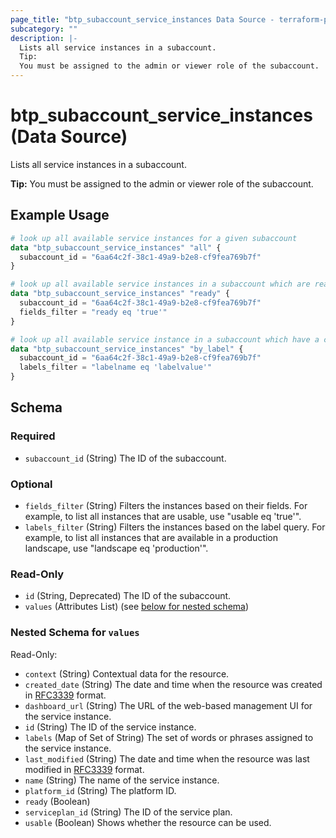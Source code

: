 ```yaml
---
page_title: "btp_subaccount_service_instances Data Source - terraform-provider-btp"
subcategory: ""
description: |-
  Lists all service instances in a subaccount.
  Tip:
  You must be assigned to the admin or viewer role of the subaccount.
---
```


# btp_subaccount_service_instances (Data Source)

Lists all service instances in a subaccount.

__Tip:__
You must be assigned to the admin or viewer role of the subaccount.

## Example Usage

```terraform
# look up all available service instances for a given subaccount
data "btp_subaccount_service_instances" "all" {
  subaccount_id = "6aa64c2f-38c1-49a9-b2e8-cf9fea769b7f"
}

# look up all available service instances in a subaccount which are ready to be used
data "btp_subaccount_service_instances" "ready" {
  subaccount_id = "6aa64c2f-38c1-49a9-b2e8-cf9fea769b7f"
  fields_filter = "ready eq 'true'"
}

# look up all available service instance in a subaccount which have a certain label assigned
data "btp_subaccount_service_instances" "by_label" {
  subaccount_id = "6aa64c2f-38c1-49a9-b2e8-cf9fea769b7f"
  labels_filter = "labelname eq 'labelvalue'"
}
```

<!-- schema generated by tfplugindocs -->
## Schema

### Required

- `subaccount_id` (String) The ID of the subaccount.

### Optional

- `fields_filter` (String) Filters the instances based on their fields. For example, to list all instances that are usable, use "usable eq 'true'".
- `labels_filter` (String) Filters the instances based on the label query.  For example, to list all instances that are available in a production landscape, use "landscape eq 'production'".

### Read-Only

- `id` (String, Deprecated) The ID of the subaccount.
- `values` (Attributes List) (see [below for nested schema](#nestedatt--values))

<a id="nestedatt--values"></a>
### Nested Schema for `values`

Read-Only:

- `context` (String) Contextual data for the resource.
- `created_date` (String) The date and time when the resource was created in [RFC3339](https://www.ietf.org/rfc/rfc3339.txt) format.
- `dashboard_url` (String) The URL of the web-based management UI for the service instance.
- `id` (String) The ID of the service instance.
- `labels` (Map of Set of String) The set of words or phrases assigned to the service instance.
- `last_modified` (String) The date and time when the resource was last modified in [RFC3339](https://www.ietf.org/rfc/rfc3339.txt) format.
- `name` (String) The name of the service instance.
- `platform_id` (String) The platform ID.
- `ready` (Boolean)
- `serviceplan_id` (String) The ID of the service plan.
- `usable` (Boolean) Shows whether the resource can be used.